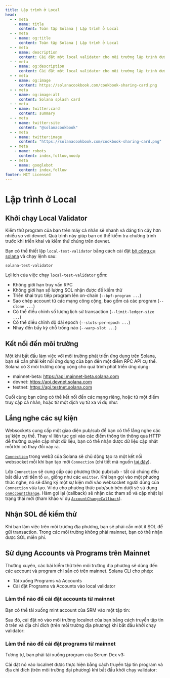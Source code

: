 ```yaml
---
title: Lập trình ở Local
head:
  - - meta
    - name: title
      content: Toàn tập Solana | Lập trình ở Local
  - - meta
    - name: og:title
      content: Toàn tập Solana | Lập trình ở Local
  - - meta
    - name: description
      content: Cài đặt một local validator cho môi trường lập trình dưới local và nhận SOL để kiểm thử. Chi tiết về Lập trình ở Local và các tài liệu tham khảo khác trong Toàn tập Solana.
  - - meta
    - name: og:description
      content: Cài đặt một local validator cho môi trường lập trình dưới local và nhận SOL để kiểm thử. Chi tiết về Lập trình ở Local và các tài liệu tham khảo khác trong Toàn tập Solana.
  - - meta
    - name: og:image
      content: https://solanacookbook.com/cookbook-sharing-card.png
  - - meta
    - name: og:image:alt
      content: Solana splash card
  - - meta
    - name: twitter:card
      content: summary
  - - meta
    - name: twitter:site
      content: "@solanacookbook"
  - - meta
    - name: twitter:image
      content: "https://solanacookbook.com/cookbook-sharing-card.png"
  - - meta
    - name: robots
      content: index,follow,noodp
  - - meta
    - name: googlebot
      content: index,follow
footer: MIT Licensed
---
```


# Lập trình ở Local

## Khởi chạy Local Validator

Kiểm thử program của bạn trên máy cá nhân sẽ nhanh và đáng tin cậy hơn nhiều so với devnet. Quá trình này giúp bạn có thể kiểm tra chương trình trước khi triển khai và kiểm thứ chúng trên devnet.

Bạn có thể thiết lập `local-test-validator` bằng cách cài đặt [bộ công cụ solana](/vi/getting-started/installation.md#cai-đat-cli) và chạy lệnh sau:

```console
solana-test-validator
```

Lợi ích của việc chạy `local-test-validator` gồm:

- Không giới hạn truy vấn RPC
- Không giới hạn số lượng SOL nhận được để kiểm thử
- Triển khai trực tiếp program lên on-chain (`--bpf-program ...`)
- Sao chép account từ các mạng công cộng, bao gồm cả các program (`--clone ...`)
- Có thể điều chỉnh số lượng lịch sử transaction (`--limit-ledger-size ...`)
- Có thể điều chỉnh độ dài epoch (`--slots-per-epoch ...`)
- Nhảy đến bấy kỳ chỗ trống nào (`--warp-slot ...`)

## Kết nối đến môi trường

Một khi bắt đầu làm việc với môi trường phát triển ứng dụng trên Solana, bạn sẽ cần phải kết nối ứng dụng của bạn đến một điểm RPC API cụ thể. Solana có 3 môi trường công cộng cho quá trình phát triển ứng dụng:

- mainnet-beta: https://api.mainnet-beta.solana.com
- devnet: https://api.devnet.solana.com
- testnet: https://api.testnet.solana.com

<SolanaCodeGroup>
  <SolanaCodeGroupItem title="TS" active>

  <template v-slot:default>

@[code](@/code/local-development/connecting-cluster/connecting-cluster.en.ts)

  </template>

  <template v-slot:preview>

@[code](@/code/local-development/connecting-cluster/connecting-cluster.preview.en.ts)

  </template>

  </SolanaCodeGroupItem>

  <SolanaCodeGroupItem title="Python">

  <template v-slot:default>

@[code](@/code/local-development/connecting-cluster/connecting-cluster.en.py)

  </template>

  <template v-slot:preview>

@[code](@/code/local-development/connecting-cluster/connecting-cluster.preview.en.py)

  </template>

  </SolanaCodeGroupItem>

  <SolanaCodeGroupItem title="C++">

  <template v-slot:default>

@[code](@/code/local-development/connecting-cluster/connecting-cluster.en.cpp)

  </template>

  <template v-slot:preview>

@[code](@/code/local-development/connecting-cluster/connecting-cluster.preview.en.cpp)

  </template>

  </SolanaCodeGroupItem>

  <SolanaCodeGroupItem title="Rust">

  <template v-slot:default>

@[code](@/code/local-development/connecting-cluster/connecting-cluster.en.rs)

  </template>

  <template v-slot:preview>

@[code](@/code/local-development/connecting-cluster/connecting-cluster.preview.en.rs)

  </template>

  </SolanaCodeGroupItem>
  <SolanaCodeGroupItem title="CLI">
  <template v-slot:default>

@[code](@/code/local-development/connecting-cluster/connecting-cluster.en.sh)

  </template>

  <template v-slot:preview>

@[code](@/code/local-development/connecting-cluster/connecting-cluster.en.sh)

  </template>
  </SolanaCodeGroupItem>

</SolanaCodeGroup>

Cuối cùng bạn cũng có thể kết nối đến các mạng riêng, hoặc từ một điểm truy cập cá nhân, hoặc từ một dịch vụ từ xa ví dụ như:

<SolanaCodeGroup>
  <SolanaCodeGroupItem title="TS" active>

  <template v-slot:default>

@[code](@/code/local-development/connecting-private-cluster/connecting-private-cluster.en.ts)

  </template>

  <template v-slot:preview>

@[code](@/code/local-development/connecting-private-cluster/connecting-private-cluster.preview.en.ts)

  </template>

  </SolanaCodeGroupItem>

  <SolanaCodeGroupItem title="Python">

  <template v-slot:default>

@[code](@/code/local-development/connecting-private-cluster/connecting-private-cluster.en.py)

  </template>

  <template v-slot:preview>

@[code](@/code/local-development/connecting-private-cluster/connecting-private-cluster.preview.en.py)

  </template>

  </SolanaCodeGroupItem>

  <SolanaCodeGroupItem title="C++">

  <template v-slot:default>

@[code](@/code/local-development/connecting-private-cluster/connecting-private-cluster.en.cpp)

  </template>

  <template v-slot:preview>

@[code](@/code/local-development/connecting-private-cluster/connecting-private-cluster.preview.en.cpp)

  </template>

  </SolanaCodeGroupItem>

  <SolanaCodeGroupItem title="Rust">

  <template v-slot:default>

@[code](@/code/local-development/connecting-private-cluster/connecting-private-cluster.en.rs)

  </template>

  <template v-slot:preview>

@[code](@/code/local-development/connecting-private-cluster/connecting-private-cluster.preview.en.rs)

  </template>

  </SolanaCodeGroupItem>

  <SolanaCodeGroupItem title="CLI">
  <template v-slot:default>

@[code](@/code/local-development/connecting-private-cluster/connecting-private-cluster.en.sh)

  </template>

  <template v-slot:preview>

@[code](@/code/local-development/connecting-private-cluster/connecting-private-cluster.en.sh)

  </template>
  </SolanaCodeGroupItem>

</SolanaCodeGroup>

## Lắng nghe các sự kiện

Websockets cung cấp một giao diện pub/sub để bạn có thể lắng nghe các sự kiện cụ thể. Thay vì liên tục gọi vào các điểm thông tin thông qua HTTP để thường xuyên cập nhật dữ liệu, bạn có thể nhận được dữ liệu cập nhật mỗi khi có thay đổi xảy ra.

[`Connection`](https://solana-labs.github.io/solana-web3.js/classes/Connection.html) trong web3 của Solana sẽ chủ động tạo ra một kết nối websocket mỗi khi bạn tạo mới `Connection` (chi tiết mã nguồn [tại đây](https://github.com/solana-labs/solana-web3.js/blob/45923ca00e4cc1ed079d8e55ecbee83e5b4dc174/src/connection.ts#L2100)).

Lớp `Connection` sẽ cung cấp các phương thức pub/sub - tất cả chúng đều bắt đầu với tiền tố `on`, giống như các `emitter`. Khi bạn gọi vào một phương thức nghe, nó sẽ đăng ký một sự kiện mới vào websocket người dùng của `Connection` vừa tạo. Ví dụ cho phương thức pub/sub bên dưới sẽ sử dụng [`onAccountChange`](https://solana-labs.github.io/solana-web3.js/classes/Connection.html#onAccountChange). Hàm gọi lại (callback) sẽ nhận các tham số và cập nhật lại trạng thái mới (tham khảo ví dụ [`AccountChangeCallback`](https://solana-labs.github.io/solana-web3.js/modules.html#AccountChangeCallback)).

<SolanaCodeGroup>
  <SolanaCodeGroupItem title="TS" active>

  <template v-slot:default>

@[code](@/code/local-development/connecting-websocket/connecting-websocket.en.ts)

  </template>

  <template v-slot:preview>

@[code](@/code/local-development/connecting-websocket/connecting-websocket.preview.en.ts)

  </template>

  </SolanaCodeGroupItem>

  <SolanaCodeGroupItem title="Python">

  <template v-slot:default>

@[code](@/code/local-development/connecting-websocket/connecting-websocket.en.py)

  </template>

  <template v-slot:preview>

@[code](@/code/local-development/connecting-websocket/connecting-websocket.preview.en.py)

  </template>

  </SolanaCodeGroupItem>

  <SolanaCodeGroupItem title="C++">

  <template v-slot:default>

@[code](@/code/local-development/connecting-websocket/connecting-websocket.en.cpp)

  </template>

  <template v-slot:preview>

@[code](@/code/local-development/connecting-websocket/connecting-websocket.preview.en.cpp)

  </template>

  </SolanaCodeGroupItem>

  <SolanaCodeGroupItem title="Rust">

  <template v-slot:default>

@[code](@/code/local-development/connecting-websocket/connecting-websocket.en.rs)

  </template>

  <template v-slot:preview>

@[code](@/code/local-development/connecting-websocket/connecting-websocket.preview.en.rs)

  </template>

  </SolanaCodeGroupItem>
</SolanaCodeGroup>

## Nhận SOL để kiểm thử

Khi bạn làm việc trên môi trường địa phương, bạn sẽ phải cần một ít SOL để gửi transaction. Trong các môi trường không phải mainnet, bạn có thể nhận được SOL miễn phí.

<SolanaCodeGroup>
  <SolanaCodeGroupItem title="TS" active>

  <template v-slot:default>

@[code](@/code/local-development/airdropping-sol/airdropping-sol.en.ts)

  </template>

  <template v-slot:preview>

@[code](@/code/local-development/airdropping-sol/airdropping-sol.preview.en.ts)

  </template>
  </SolanaCodeGroupItem>

  <SolanaCodeGroupItem title="Python">

  <template v-slot:default>

@[code](@/code/local-development/airdropping-sol/airdropping-sol.en.py)

  </template>

  <template v-slot:preview>

@[code](@/code/local-development/airdropping-sol/airdropping-sol.preview.en.py)

  </template>

  </SolanaCodeGroupItem>

  <SolanaCodeGroupItem title="C++">

  <template v-slot:default>

@[code](@/code/local-development/airdropping-sol/airdropping-sol.en.cpp)

  </template>

  <template v-slot:preview>

@[code](@/code/local-development/airdropping-sol/airdropping-sol.preview.en.cpp)

  </template>

  </SolanaCodeGroupItem>

  <SolanaCodeGroupItem title="Rust">
  <template v-slot:default>

@[code](@/code/local-development/airdropping-sol/airdropping-sol.en.rs)

  </template>

  <template v-slot:preview>

@[code](@/code/local-development/airdropping-sol/airdropping-sol.preview.en.rs)

  </template>
  </SolanaCodeGroupItem>

  <SolanaCodeGroupItem title="CLI">
  <template v-slot:default>

@[code](@/code/local-development/airdropping-sol/airdropping-sol.en.sh)

  </template>

  <template v-slot:preview>

@[code](@/code/local-development/airdropping-sol/airdropping-sol.preview.en.sh)

  </template>
  </SolanaCodeGroupItem>

</SolanaCodeGroup>

## Sử dụng Accounts và Programs trên Mainnet

Thường xuyên, các bài kiểm thử trên môi trường địa phương sẽ dùng đến các account và program chỉ sẵn có trên mainnet. Solana CLI cho phép:
* Tải xuống Programs và Accounts
* Cài đặt Programs và Accounts vào local validator

### Làm thế nào để cài đặt accounts từ mainnet

Bạn có thể tải xuống mint account của SRM vào một tập tin:

<SolanaCodeGroup>
  <SolanaCodeGroupItem title="CLI">
  <template v-slot:default>

@[code](@/code/local-development/using-mainnet-accounts/dump-accounts.en.sh)

  </template>

  <template v-slot:preview>

@[code](@/code/local-development/using-mainnet-accounts/dump-accounts.preview.en.sh)

  </template>
  </SolanaCodeGroupItem>

</SolanaCodeGroup>

Sau đó, cài đặt nó vào môi trường localnet của bạn bằng cách truyền tập tin ở trên và địa chỉ đích (trên môi trường địa phương) khi bắt đầu khởi chạy validator:

<SolanaCodeGroup>
  <SolanaCodeGroupItem title="CLI">
  <template v-slot:preview>

@[code](@/code/local-development/using-mainnet-accounts/load-accounts.preview.en.sh)

  </template>

  <template v-slot:default>

@[code](@/code/local-development/using-mainnet-accounts/load-accounts.en.sh)

  </template>

  </SolanaCodeGroupItem>

</SolanaCodeGroup>

### Làm thế nào để cải đặt programs từ mainnet

Tương tự, bạn phải tải xuống program của Serum Dex v3:

<SolanaCodeGroup>
  <SolanaCodeGroupItem title="CLI">
  <template v-slot:default>

@[code](@/code/local-development/using-mainnet-accounts/dump-programs.en.sh)

  </template>

  <template v-slot:preview>

@[code](@/code/local-development/using-mainnet-accounts/dump-programs.preview.en.sh)

  </template>
  </SolanaCodeGroupItem>

</SolanaCodeGroup>

Cài đặt nó vào localnet được thực hiện bằng cách truyền tập tin program và địa chỉ đích (trên môi trường đại phương) khi bắt đầu khởi chạy validator:

<SolanaCodeGroup>
  <SolanaCodeGroupItem title="CLI">
  <template v-slot:preview>

@[code](@/code/local-development/using-mainnet-accounts/load-programs.preview.en.sh)

  </template>

  <template v-slot:default>

@[code](@/code/local-development/using-mainnet-accounts/load-programs.en.sh)

  </template>

  </SolanaCodeGroupItem>

</SolanaCodeGroup>
